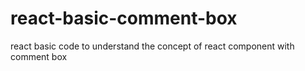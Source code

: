 # react-basic-comment-box
react basic code to understand the concept of react component with comment box 
